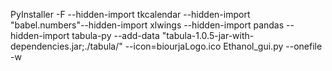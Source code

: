 PyInstaller -F --hidden-import tkcalendar --hidden-import "babel.numbers"--hidden-import xlwings --hidden-import pandas --hidden-import tabula-py --add-data "tabula-1.0.5-jar-with-dependencies.jar;./tabula/" --icon=biourjaLogo.ico Ethanol_gui.py --onefile -w